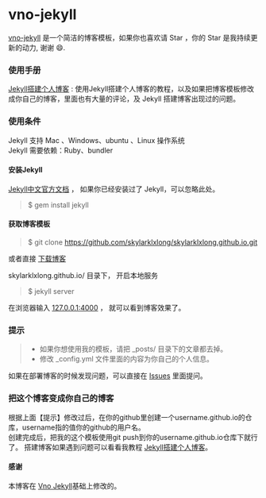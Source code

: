 # vno-jekyll

<a href="http://himakeit.online" target="_blank">vno-jekyll</a> 是一个简洁的博客模板，如果你也喜欢请 Star ，你的 Star 是我持续更新的动力, 谢谢 😄.

### 使用手册

<a href="http://himakeit.online/2017/08/jekyll-blog-build/" target="_blank">Jekyll搭建个人博客</a>  :  使用Jekyll搭建个人博客的教程，以及如果把博客模板修改成你自己的博客，里面也有大量的评论，及 Jekyll 搭建博客出现过的问题。


### 使用条件

Jekyll 支持 Mac 、Windows、ubuntu 、Linux 操作系统                     
Jekyll 需要依赖：Ruby、bundler


#### 安装Jekyll

<a href="http://jekyll.bootcss.com/" target="_blank">Jekyll中文官方文档</a> ， 如果你已经安装过了 Jekyll，可以忽略此处。

> $ gem install jekyll

#### 获取博客模板

> $ git clone https://github.com/skylarklxlong/skylarklxlong.github.io.git

或者直接 <a href="https://github.com/skylarklxlong/skylarklxlong.github.io/archive/master.zip" target="_blank">下载博客</a>   

skylarklxlong.github.io/ 目录下， 开启本地服务 

> $ jekyll server

在浏览器输入 <a href="127.0.0.1:4000" target="_blank">127.0.0.1:4000</a> ， 就可以看到博客效果了。


### 提示

>* 如果你想使用我的模板，请把 _posts/ 目录下的文章都去掉。
>* 修改 _config.yml 文件里面的内容为你自己的个人信息。

如果在部署博客的时候发现问题，可以直接在 <a href="https://github.com/skylarklxlong/skylarklxlong.github.io/issues" target="_blank">Issues</a> 里面提问。        


### 把这个博客变成你自己的博客

根据上面【提示】修改过后，在你的github里创建一个username.github.io的仓库，username指的值你的github的用户名。      
创建完成后，把我的这个模板使用git push到你的username.github.io仓库下就行了。
搭建博客如果遇到问题可以看看我教程 <a href="http://himakeit.online/2017/08/jekyll-blog-build/" target="_blank">Jekyll搭建个人博客</a>。


#### 感谢   

本博客在 <a href="https://github.com/onevcat/vno-jekyll" target="_blank">Vno Jekyll</a>基础上修改的。  